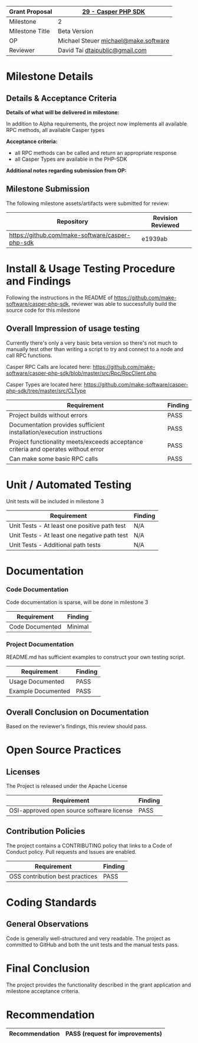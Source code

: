 Grant Proposal | [29 - Casper PHP SDK](https://portal.devxdao.com/public-proposals/29)
------------ | -------------
Milestone | 2
Milestone Title | Beta Version
OP | Michael Steuer <michael@make.software>
Reviewer | David Tai <dtaipublic@gmail.com>

# Milestone Details

## Details & Acceptance Criteria

**Details of what will be delivered in milestone:**

In addition to Alpha requirements, the project now implements all available RPC methods, all available Casper types

**Acceptance criteria:**

- all RPC methods can be called and return an appropriate response
- all Casper Types are available in the PHP-SDK

**Additional notes regarding submission from OP:**



## Milestone Submission

The following milestone assets/artifacts were submitted for review:

Repository | Revision Reviewed
------------ | -------------
https://github.com/make-software/casper-php-sdk | e1939ab

# Install & Usage Testing Procedure and Findings

Following the instructions in the README of https://github.com/make-software/casper-php-sdk, reviewer was
able to successfully build the source code for this milestone

## Overall Impression of usage testing

Currently there's only a very basic beta version so there's not much to manually test other than writing a script to try and connect to a node and call RPC functions.

Casper RPC Calls are located here:
https://github.com/make-software/casper-php-sdk/blob/master/src/Rpc/RpcClient.php

Casper Types are located here:
https://github.com/make-software/casper-php-sdk/tree/master/src/CLType

Requirement | Finding
------------ | -------------
Project builds without errors | PASS
Documentation provides sufficient installation/execution instructions | PASS
Project functionality meets/exceeds acceptance criteria and operates without error | PASS
Can make some basic RPC calls | PASS

# Unit / Automated Testing

Unit tests will be included in milestone 3

Requirement | Finding
------------ | -------------
Unit Tests - At least one positive path test | N/A
Unit Tests - At least one negative path test | N/A
Unit Tests - Additional path tests | N/A

# Documentation

### Code Documentation

Code documentation is sparse, will be done in milestone 3

Requirement | Finding
------------ | -------------
Code Documented | Minimal

### Project Documentation

README.md has sufficient examples to construct your own testing script.

Requirement | Finding
------------ | -------------
Usage Documented | PASS
Example Documented | PASS

## Overall Conclusion on Documentation

Based on the reviewer's findings, this review should pass.

# Open Source Practices

## Licenses

The Project is released under the Apache License

Requirement | Finding
------------ | -------------
OSI-approved open source software license | PASS

## Contribution Policies

The project contains a CONTRIBUTING policy that links to a Code of Conduct policy. Pull requests and Issues are enabled.

Requirement | Finding
------------ | -------------
OSS contribution best practices | PASS

# Coding Standards

## General Observations

Code is generally well-structured and very readable. The project as committed to GitHub and both the unit tests and the manual tests pass.

# Final Conclusion

The project provides the functionality described in the grant application and milestone acceptance criteria.

# Recommendation

Recommendation | PASS (request for improvements)
------------ | -------------